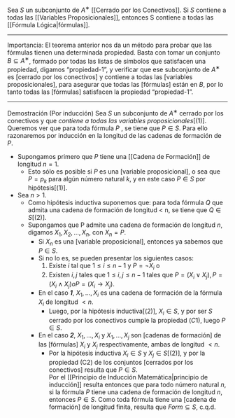 Sea $S$ un subconjunto de $A^∗$ [[Cerrado por los Conectivos]]. Si $S$ contiene a todas las [[Variables Proposicionales]], entonces S contiene a todas las [[Fórmula Lógica|fórmulas]].
***
Importancia: 
El teorema anterior nos da un método para probar que las fórmulas tienen una determinada propiedad. Basta con tomar un conjunto $B ⊆ A^∗$, formado por todas las listas de símbolos que satisfacen una propiedad, digamos “propiedad-1”, y verificar que ese subconjunto de $A^∗$ es [cerrado por los conectivos] y contiene a todas las [variables proposicionales], para asegurar que todas las [fórmulas] están en $B$, por lo tanto todas las [fórmulas] satisfacen la propiedad “propiedad-1”.
***
Demostración (Por inducción)
Sea $S$ un subconjunto de $A^∗$ cerrado por los conectivos y que *contiene a todas las variables proposicionales*[(1)]. 
Queremos ver que para toda fórmula $P$ , se tiene que $P ∈ S$. 
Para ello razonaremos por inducción en la longitud de las cadenas de formación de $P$.  
- Supongamos primero que $P$ tiene una [[Cadena de Formación]] de longitud $n = 1$. 
	- Esto sólo es posible  si $P$ es una [variable proposicional], o sea que $P = p_k$ para algún número natural $k$, y en este caso $P ∈ S$ por hipótesis[(1)].  
- Sea $n > 1$. 
	- Como hipótesis inductiva suponemos que: para toda fórmula $Q$ que admita una cadena de formación de longitud < n, se tiene que $Q ∈ S$[(2)].
	- Supongamos que P admite una cadena de formación de longitud $n$, digamos $X_1, X_2, . . . , X_n$, con $X_n = P$. 
		- Si $X_n$ es una [variable proposicional], entonces ya sabemos que $P ∈ S$. 
		- Si no lo es, se pueden presentar los siguientes casos:  
			1. Existe $i$ tal que $1 ≤ i ≤ n − 1$ y $P = ¬X_i$ o  
			2. Existen $i, j$ tales que $1 ≤ i, j ≤ n − 1$ tales que $P = (X_i ∨ X_j), P = (X_i ∧ X_j) o P = (X_i → X_j)$.  
		- En el caso ***1***, $X_1, . . . , X_i$ es una cadena de formación de la fórmula $X_i$ de longitud $< n$.  
			- Luego, por la hipótesis inductiva[(2)], $X_i ∈ S$, y por ser $S$ cerrado por los conectivos cumple la propiedad $(C1)$, luego $P ∈ S$.  
		- En el caso ***2***, $X_1, . . . , X_i$ y $X_1, . . . , X_j$ son [cadenas de formación] de las [fórmulas] $X_i$ y $X_j$ respectivamente, ambas de longitud $< n$. 
			- Por la hipótesis inductiva $X_i ∈ S$ y $X_j ∈ S$[(2)], y por la propiedad (C2) de los conjuntos [cerrados por los conectivos] resulta que $P ∈ S$.  
Por el [[Principio de Inducción Matemática|principio de inducción]] resulta entonces que para todo número natural $n$, si la fórmula $P$ tiene una cadena de formación de longitud $n$, entonces $P ∈ S$.  Como toda fórmula tiene una [cadena de formación] de longitud finita, resulta que $Form ⊆ S$, c.q.d.